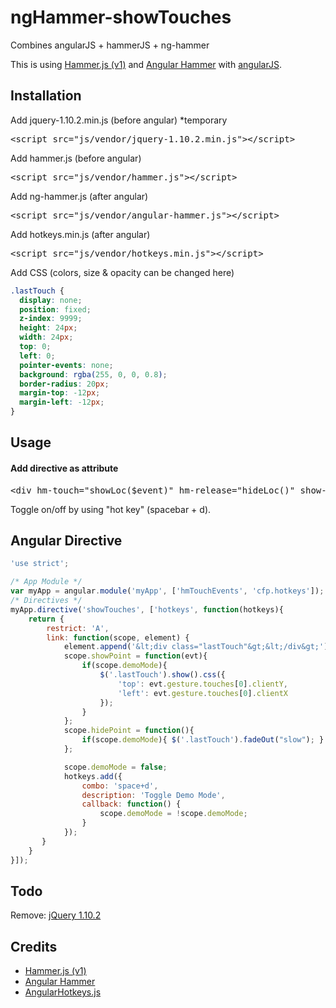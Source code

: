 # ngHammer-showTouches

Combines angularJS + hammerJS + ng-hammer

This is using <a href="https://github.com/hammerjs/hammer.js/wiki/Getting-Started" target="_blank">Hammer.js (v1)</a> and <a href="https://github.com/monospaced/angular-hammer" target="_blank">Angular Hammer</a> with <a href="https://angularjs.org/" target="_blank">angularJS</a>.

## Installation

Add jquery-1.10.2.min.js (before angular) *temporary
<pre class="prettyprint linenums">
&lt;script src="js/vendor/jquery-1.10.2.min.js"&gt;&lt;/script&gt;
</pre>

Add hammer.js (before angular)
<pre class="prettyprint linenums">
&lt;script src="js/vendor/hammer.js"&gt;&lt;/script&gt;
</pre>

Add ng-hammer.js (after angular)
<pre class="prettyprint linenums">
&lt;script src="js/vendor/angular-hammer.js"&gt;&lt;/script&gt;
</pre>

Add hotkeys.min.js (after angular)
<pre class="prettyprint linenums">
&lt;script src="js/vendor/hotkeys.min.js"&gt;&lt;/script&gt;
</pre>

Add CSS (colors, size &amp; opacity can be changed here)

``` css
.lastTouch {
  display: none;
  position: fixed;
  z-index: 9999;
  height: 24px;
  width: 24px;
  top: 0;
  left: 0;
  pointer-events: none;
  background: rgba(255, 0, 0, 0.8);
  border-radius: 20px;
  margin-top: -12px;
  margin-left: -12px;
}
```

## Usage

<h4>Add directive as attribute</h4>
<pre class="prettyprint linenums">
&lt;div hm-touch="showLoc($event)" hm-release="hideLoc()" show-touches&gt;&lt;/div&gt;
</pre>

Toggle on/off by using "hot key" (spacebar + d).

## Angular Directive

```javascript
'use strict';

/* App Module */
var myApp = angular.module('myApp', ['hmTouchEvents', 'cfp.hotkeys']);
/* Directives */
myApp.directive('showTouches', ['hotkeys', function(hotkeys){
	return {
		restrict: 'A',
		link: function(scope, element) {
			element.append('&lt;div class="lastTouch"&gt;&lt;/div&gt;');
			scope.showPoint = function(evt){
				if(scope.demoMode){
					$('.lastTouch').show().css({
						'top': evt.gesture.touches[0].clientY,
						'left': evt.gesture.touches[0].clientX
					});
				}
			};
			scope.hidePoint = function(){
				if(scope.demoMode){ $('.lastTouch').fadeOut("slow"); }
			};

			scope.demoMode = false;
			hotkeys.add({
				combo: 'space+d',
				description: 'Toggle Demo Mode',
				callback: function() {
					scope.demoMode = !scope.demoMode;
				}
			});
	   }
	}
}]);
```

## Todo
Remove: <a href="http://jquery.com/" target="_blank">jQuery 1.10.2</a>

## Credits
<ul>
<li><a href="https://github.com/hammerjs/hammer.js/wiki/Getting-Started" target="_blank">Hammer.js (v1)</a></li>
<li><a href="http://monospaced.github.io/angular-hammer/" target="_blank">Angular Hammer</a></li>
<li><a href="http://chieffancypants.github.io/angular-hotkeys/" target="_blank">AngularHotkeys.js</a></li>
</ul>
